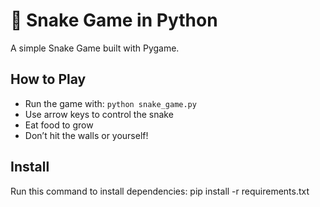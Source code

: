 # 🐍 Snake Game in Python

A simple Snake Game built with Pygame.

## How to Play
- Run the game with: `python snake_game.py`
- Use arrow keys to control the snake
- Eat food to grow
- Don’t hit the walls or yourself!

## Install
Run this command to install dependencies:
pip install -r requirements.txt
